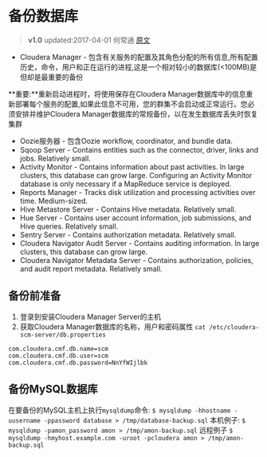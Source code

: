 # 备份数据库
>**v1.0** updated:2017-04-01 何常通
<a href="https://www.cloudera.com/documentation/enterprise/latest/topics/cm_ag_backup_dbs.html">原文</a>

- Cloudera Manager - 包含有关服务的配置及其角色分配的所有信息,所有配置历史，命令，用户和正在运行的进程,这是一个相对较小的数据库(<100MB)是但却是最重要的备份

**重要:**重新启动进程时，将使用保存在Cloudera Manager数据库中的信息重新部署每个服务的配置,如果此信息不可用，您的群集不会启动或正常运行。您必须安排并维护Cloudera Manager数据库的常规备份，以在发生数据库丢失时恢复集群

- Oozie服务器 - 包含Oozie workflow, coordinator, and bundle data. 
- Sqoop Server - Contains entities such as the connector, driver, links and jobs. Relatively small.
- Activity Monitor - Contains information about past activities. In large clusters, this database can grow large. Configuring an Activity Monitor database is only necessary if a MapReduce service is deployed.
- Reports Manager - Tracks disk utilization and processing activities over time. Medium-sized.
- Hive Metastore Server - Contains Hive metadata. Relatively small.
- Hue Server - Contains user account information, job submissions, and Hive queries. Relatively small.
- Sentry Server - Contains authorization metadata. Relatively small.
- Cloudera Navigator Audit Server - Contains auditing information. In large clusters, this database can grow large.
- Cloudera Navigator Metadata Server - Contains authorization, policies, and audit report metadata. Relatively small.

## 备份前准备
1. 登录到安装Cloudera Manager Server的主机
2. 获取Cloudera Manager数据库的名称，用户和密码属性 `cat /etc/cloudera-scm-server/db.properties`
```
com.cloudera.cmf.db.name=scm
com.cloudera.cmf.db.user=scm
com.cloudera.cmf.db.password=NnYfWIjlbk
```

## 备份MySQL数据库
在要备份的MySQL主机上执行`mysqldump`命令:
`$ mysqldump -hhostname -uusername -ppassword database > /tmp/database-backup.sql`
本机例子:
`$ mysqldump -pamon_password amon > /tmp/amon-backup.sql`
远程例子
`$ mysqldump -hmyhost.example.com -uroot -pcloudera amon > /tmp/amon-backup.sql`